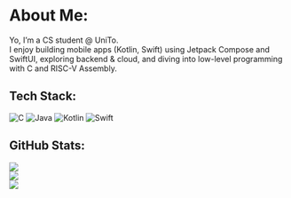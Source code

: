 # About Me:
Yo, I’m a CS student @ UniTo.  <br>I enjoy building mobile apps (Kotlin, Swift) using Jetpack Compose and SwiftUI, exploring backend & cloud, and diving into low-level programming with C and RISC-V Assembly. 


## Tech Stack:
![C](https://img.shields.io/badge/c-%2300599C.svg?style=flat&logo=c&logoColor=white) ![Java](https://img.shields.io/badge/java-%23ED8B00.svg?style=flat&logo=openjdk&logoColor=white) ![Kotlin](https://img.shields.io/badge/kotlin-%237F52FF.svg?style=flat&logo=kotlin&logoColor=white) ![Swift](https://img.shields.io/badge/swift-F54A2A?style=flat&logo=swift&logoColor=white)

## GitHub Stats:
![](https://github-readme-stats.vercel.app/api?username=eliorodr2104&theme=gruvbox&hide_border=false&include_all_commits=true&count_private=true)<br/>
![](https://nirzak-streak-stats.vercel.app/?user=eliorodr2104&theme=gruvbox&hide_border=false)<br/>
![](https://github-readme-stats.vercel.app/api/top-langs/?username=eliorodr2104&theme=gruvbox&hide_border=false&include_all_commits=true&count_private=true&layout=compact)

